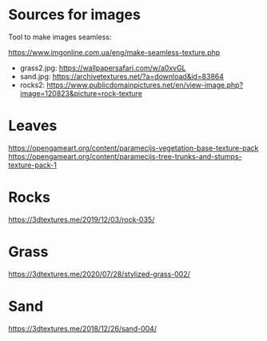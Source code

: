# Sources for images



Tool to make images seamless: 

 https://www.imgonline.com.ua/eng/make-seamless-texture.php

- grass2.jpg: https://wallpapersafari.com/w/a0xvGL 
- sand.jpg: https://archivetextures.net/?a=download&id=83864  
- rocks2: https://www.publicdomainpictures.net/en/view-image.php?image=120823&picture=rock-texture 


# Leaves
https://opengameart.org/content/paramecijs-vegetation-base-texture-pack
https://opengameart.org/content/paramecijs-tree-trunks-and-stumps-texture-pack-1

# Rocks
https://3dtextures.me/2019/12/03/rock-035/
# Grass
https://3dtextures.me/2020/07/28/stylized-grass-002/
# Sand
https://3dtextures.me/2018/12/26/sand-004/
